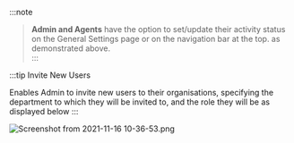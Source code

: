 :::note

> **Admin and Agents** have the option to set/update their activity status on the General Settings page or on the navigation bar at the top. as demonstrated above.  
:::

:::tip Invite New Users

Enables Admin to invite new users to their organisations, specifying the department to which they will be invited to, and the role they will be as displayed below
:::


![Screenshot from 2021-11-16 10-36-53.png](https://stoplight.io/api/v1/projects/cHJqOjg4ODkz/images/Ui7uJYsIGYc)


